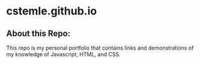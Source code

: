 # cstemle.github.io

## About this Repo:
This repo is my personal portfolio that contains links and demonstrations of my knowledge of Javascript, HTML, and CSS.
